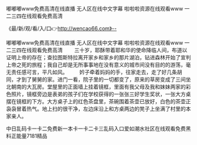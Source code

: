 嘟嘟嘟www免费高清在线直播
无人区在线中文字幕
啦啦啦资源在线观看www
一二三四在线观看免费高清


《最/新/观/看/入/口👉http://wencao66.com》--

嘟嘟嘟www免费高清在线直播
无人区在线中文字幕
啦啦啦资源在线观看www
一二三四在线观看免费高清
　　三十岁，耶酥带着耶和华的使命降临人间，布道以证明上帝的存在；查拉图斯特拉离开家乡和家乡的那片湖泊，钻进森林开始了宣判上帝之死的旅程；我自己却是无所事事地在没有意义的城市间没有目的的游荡，毫无责任感可言，平凡如风。
　　妗子牵着妈妈的手，往家走去，走了好几条胡同，才到了舅舅的家。进门一看，院子里的一切都变了，原来的草房变成了三间坐北朝南的大瓦房。堂屋里的正面墙上挂着镜框，里面有我父母及我和妹妹两家的彩色照片，镜框旁边是表弟的孩子们在学校获得的一张张三好学生奖状，一张大方桌摆在镜框的下方。大方桌子上的红色茶盘里，茶碗围着茶壶已放好，白色的茶壶正袅袅冒着热气。地上扫的很干净，左边床沿上和方桌两边的凳子上坐满了村里的本家亲人。





中日乱码卡一卡二免费新一本卡一卡二卡三乱码入口爱如潮水社区在线观看免费黑料正能量7181精品
